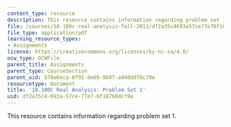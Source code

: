 ```yaml
---
content_type: resource
description: This resource contains information regarding problem set 1.
file: /courses/18-100c-real-analysis-fall-2012/df2a35c4693a57ce77e76f18768dcf9a_MIT18_100CF12_ps1.pdf
file_type: application/pdf
learning_resource_types:
- Assignments
license: https://creativecommons.org/licenses/by-nc-sa/4.0/
ocw_type: OCWFile
parent_title: Assignments
parent_type: CourseSection
parent_uid: 578e6eca-8f91-8e69-9b07-a940ddf8c79e
resourcetype: Document
title: '18.100C Real Analysis: Problem Set 1'
uid: df2a35c4-693a-57ce-77e7-6f18768dcf9a
---
```

This resource contains information regarding problem set 1.